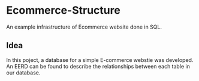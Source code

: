 # Ecommerce-Structure
An example infrastructure of Ecommerce website done in SQL.

## Idea
In this poject, a database for a simple E-commerce webstie was developed. An EERD can be found to describe the relationships between each table in our database. 
